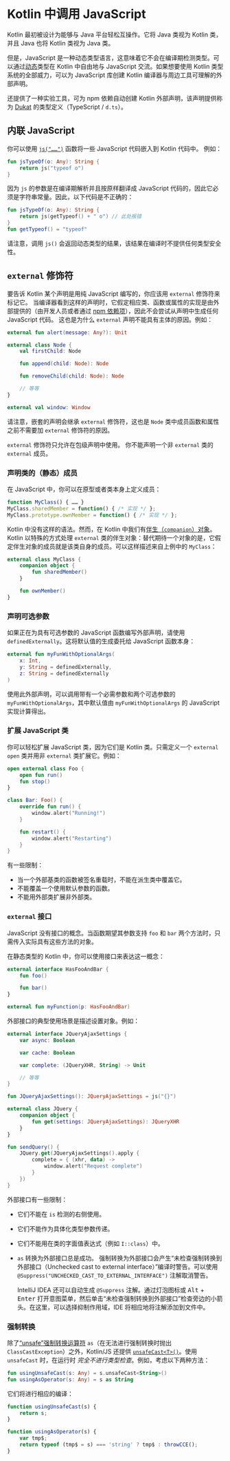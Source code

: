 [//]: # (title: Kotlin 中调用 JavaScript)

# Kotlin 中调用 JavaScript

Kotlin 最初被设计为能够与 Java 平台轻松互操作。它将 Java 类视为 Kotlin 类，并且 Java 也将 Kotlin 类视为 Java 类。

但是，JavaScript 是一种动态类型语言，这意味着它不会在编译期检测类型。可以通过[动态](dynamic-type.md)类型在 Kotlin 中自由地与 JavaScript 交流。如果想要使用 Kotlin 类型系统的全部威力，可以为 JavaScript 库创建 Kotlin 编译器与周边工具可理解的外部声明。

还提供了一种实验工具，可为 npm 依赖自动创建 Kotlin 外部声明，该声明提供称为 [Dukat](js-external-declarations-with-dukat.md) 的类型定义（TypeScript / `d.ts`）。

## 内联 JavaScript

你可以使用 [`js("……")`](https://kotlinlang.org/api/latest/jvm/stdlib/kotlin.js/js.html) 函数将一些 JavaScript 代码嵌入到 Kotlin 代码中。
例如：


```kotlin
fun jsTypeOf(o: Any): String {
    return js("typeof o")
}
```


因为 `js` 的参数是在编译期解析并且按原样翻译成 JavaScript 代码的，因此它必须是字符串常量。因此，以下代码是不正确的：


```kotlin
fun jsTypeOf(o: Any): String {
    return js(getTypeof() + " o") // 此处报错
}
fun getTypeof() = "typeof"
```


请注意，调用 `js()` 会返回动态类型的结果，该结果在编译时不提供任何类型安全性。

## `external` 修饰符

要告诉 Kotlin 某个声明是用纯 JavaScript 编写的，你应该用 `external` 修饰符来标记它。
当编译器看到这样的声明时，它假定相应类、函数或属性的实现是由外部提供的（由开发人员或者通过 [npm 依赖项](js-project-setup.md#npm-dependencies)），因此不会尝试从声明中生成任何 JavaScript 代码。
这也是为什么 `external` 声明不能具有主体的原因。例如：


```kotlin
external fun alert(message: Any?): Unit

external class Node {
    val firstChild: Node

    fun append(child: Node): Node

    fun removeChild(child: Node): Node

    // 等等
}

external val window: Window
```


请注意，嵌套的声明会继承 `external` 修饰符，这也是 `Node` 类中成员函数和属性之前不需要加 `external` 修饰符的原因。

`external` 修饰符只允许在包级声明中使用。 你不能声明一个非 `external` 类的 `external` 成员。


### 声明类的（静态）成员

在 JavaScript 中，你可以在原型或者类本身上定义成员：


``` javascript
function MyClass() { …… }
MyClass.sharedMember = function() { /* 实现 */ };
MyClass.prototype.ownMember = function() { /* 实现 */ };
```


Kotlin 中没有这样的语法。然而，在 Kotlin 中我们有[伴生（`companion`）对象](object-declarations.md#companion-objects)。Kotlin 以特殊的方式处理
`external` 类的伴生对象：替代期待一个对象的是，它假定伴生对象的成员就是该类自身的成员。可以这样描述来自上例中的 `MyClass`：


```kotlin
external class MyClass {
    companion object {
        fun sharedMember()
    }

    fun ownMember()
}
```



### 声明可选参数

如果正在为具有可选参数的 JavaScript 函数编写外部声明，请使用 `definedExternally`。这将默认值的生成委托给 JavaScript 函数本身：


```kotlin
external fun myFunWithOptionalArgs(
    x: Int,
    y: String = definedExternally,
    z: String = definedExternally
)
```


使用此外部声明，可以调用带有一个必需参数和两个可选参数的 `myFunWithOptionalArgs`，其中默认值由 `myFunWithOptionalArgs` 的 JavaScript 实现计算得出。


### 扩展 JavaScript 类

你可以轻松扩展 JavaScript 类，因为它们是 Kotlin 类。只需定义一个 `external open` 类并用<!--
-->非 `external` 类扩展它。例如：


```kotlin
open external class Foo {
    open fun run()
    fun stop()
}

class Bar: Foo() {
    override fun run() {
        window.alert("Running!")
    }

    fun restart() {
        window.alert("Restarting")
    }
}
```


有一些限制：

- 当一个外部基类的函数被签名重载时，不能在派生类中覆盖它。
- 不能覆盖一个使用默认参数的函数。
- 不能用外部类扩展非外部类。

### `external` 接口

JavaScript 没有接口的概念。当函数期望其参数支持 `foo`
和 `bar` 两个方法时，只需传入实际具有这些方法的对象。

在静态类型的 Kotlin 中，你可以使用接口来表达这一概念：


```kotlin
external interface HasFooAndBar {
    fun foo()

    fun bar()
}

external fun myFunction(p: HasFooAndBar)
```


外部接口的典型使用场景是描述设置对象。例如：


```kotlin
external interface JQueryAjaxSettings {
    var async: Boolean

    var cache: Boolean

    var complete: (JQueryXHR, String) -> Unit

    // 等等
}

fun JQueryAjaxSettings(): JQueryAjaxSettings = js("{}")

external class JQuery {
    companion object {
        fun get(settings: JQueryAjaxSettings): JQueryXHR
    }
}

fun sendQuery() {
    JQuery.get(JQueryAjaxSettings().apply {
        complete = { (xhr, data) ->
            window.alert("Request complete")
        }
    })
}
```


外部接口有一些限制：

- 它们不能在 `is` 检测的右侧使用。
- 它们不能作为具体化类型参数传递。
- 它们不能用在类的字面值表达式（例如 `I::class`）中。
- `as` 转换为外部接口总是成功。
  强制转换为外部接口会产生“未检查强制转换到外部接口（Unchecked cast to external interface）”编译时警告。可以使用 `@Suppress("UNCHECKED_CAST_TO_EXTERNAL_INTERFACE")` 注解取消警告。

  IntelliJ IDEA 还可以自动生成 `@Suppress` 注解。通过灯泡图标或 <kbd>Alt</kbd> + <kbd>Enter</kbd> 打开意图菜单，然后单击“未检查强制转换到外部接口”检查旁边的小箭头。在这里，可以选择抑制作用域，IDE 将相应地将注解添加到文件中。

### 强制转换
除了[“unsafe”强制转换运算符](/docs/reference/typecasts.md#unsafe-cast-operator) `as`（在无法进行强制转换时抛出 `ClassCastException`）之外，Kotlin/JS 还提供 [`unsafeCast<T>()`](/api/latest/jvm/stdlib/kotlin.js/unsafe-cast.md)。使用 `unsafeCast` 时，在运行时 _完全不进行类型检查_。例如，考虑以下两种方法：



```kotlin
fun usingUnsafeCast(s: Any) = s.unsafeCast<String>()
fun usingAsOperator(s: Any) = s as String
```


它们将进行相应的编译：


``` javascript
function usingUnsafeCast(s) {
    return s;
}

function usingAsOperator(s) {
    var tmp$;
    return typeof (tmp$ = s) === 'string' ? tmp$ : throwCCE();
}
```


